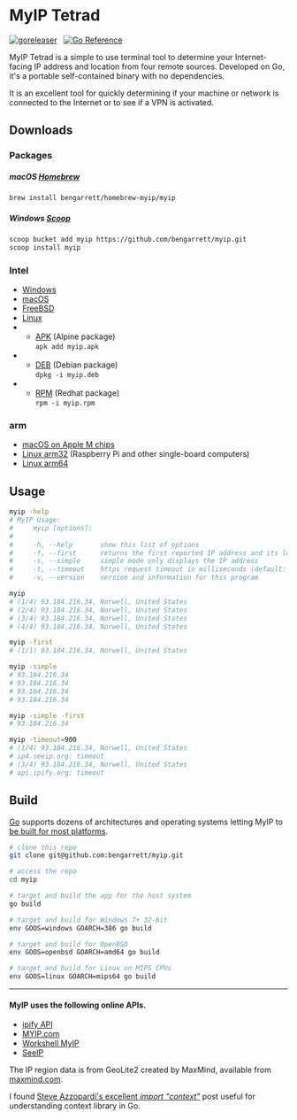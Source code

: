 # MyIP Tetrad

[![goreleaser](https://github.com/bengarrett/myip/actions/workflows/release.yml/badge.svg)](https://github.com/bengarrett/myip/actions/workflows/release.yml) &nbsp; 
[![Go Reference](https://pkg.go.dev/badge/github.com/bengarrett/myip.svg)](https://pkg.go.dev/github.com/bengarrett/myip)

MyIP Tetrad is a simple to use terminal tool to determine your Internet-facing IP address and location from four remote sources. Developed on Go, it's a portable self-contained binary with no dependencies.

It is an excellent tool for quickly determining if your machine or network is connected to the Internet or to see if a VPN is activated.

## Downloads

### Packages

##### macOS [Homebrew](https://brew.sh/)
```sh
brew install bengarrett/homebrew-myip/myip
```

##### Windows [Scoop](https://scoop.sh/)
```sh
scoop bucket add myip https://github.com/bengarrett/myip.git
scoop install myip
```

### Intel
- [Windows](https://github.com/bengarrett/myip/releases/latest/download/myip_Windows_Intel.zip)
- [macOS](https://github.com/bengarrett/myip/releases/latest/download/myip_macOS_Intel.tar.gz
)
- [FreeBSD](https://github.com/bengarrett/myip/releases/latest/download/myip_FreeBSD_Intel.tar.gz
)
- [Linux](https://github.com/bengarrett/myip/releases/latest/download/myip_Linux_Intel.tar.gz
)
- - [APK](https://github.com/bengarrett/myip/releases/latest/download/myip.apk
) (Alpine package)<br>`apk add myip.apk`
- - [DEB](https://github.com/bengarrett/myip/releases/latest/download/myip.deb) (Debian package)<br>`dpkg -i myip.deb`
- - [RPM](https://github.com/bengarrett/myip/releases/latest/download/myip.rpm) (Redhat package)<br>`rpm -i myip.rpm`

### arm
- [macOS on Apple M chips](https://github.com/bengarrett/myip/releases/latest/download/myip_macOS_M-series.tar.gz
)
- [Linux arm32](https://github.com/bengarrett/myip/releases/latest/download/myip_Linux_arm32_.tar.gz
) (Raspberry Pi and other single-board computers)
- [Linux arm64](https://github.com/bengarrett/myip/releases/latest/download/myip_Linux_arm64.tar.gz
)

## Usage

```sh
myip -help
# MyIP Usage:
#     myip [options]:
#
#     -h, --help       show this list of options
#     -f, --first      returns the first reported IP address and its location
#     -s, --simple     simple mode only displays the IP address
#     -t, --timeout    https request timeout in milliseconds (default: 5000 [5 seconds])
#     -v, --version    version and information for this program
```

```sh
myip
# (1/4) 93.184.216.34, Norwell, United States
# (2/4) 93.184.216.34, Norwell, United States
# (3/4) 93.184.216.34, Norwell, United States
# (4/4) 93.184.216.34, Norwell, United States
```

```sh
myip -first
# (1/1) 93.184.216.34, Norwell, United States
```

```sh
myip -simple
# 93.184.216.34
# 93.184.216.34
# 93.184.216.34
# 93.184.216.34
```

```sh
myip -simple -first
# 93.184.216.34
```

```sh
myip -timeout=900
# (1/4) 93.184.216.34, Norwell, United States
# ip4.seeip.org: timeout
# (3/4) 93.184.216.34, Norwell, United States
# api.ipify.org: timeout
```

## Build

[Go](https://golang.org/doc/install) supports dozens of architectures and operating systems letting MyIP to [be built for most platforms](https://golang.org/doc/install/source#environment).

```sh
# clone this repo
git clone git@github.com:bengarrett/myip.git

# access the repo
cd myip

# target and build the app for the host system
go build

# target and build for Windows 7+ 32-bit
env GOOS=windows GOARCH=386 go build

# target and build for OpenBSD
env GOOS=openbsd GOARCH=amd64 go build

# target and build for Linux on MIPS CPUs
env GOOS=linux GOARCH=mips64 go build
```

---

#### MyIP uses the following online APIs.

- [ipify API](https://www.ipify.org)
- [MYIP.com](https://www.myip.com)
- [Workshell MyIP](https://www.my-ip.io)
- [SeeIP](https://seeip.org)

The IP region data is from GeoLite2 created by MaxMind, available from
[maxmind.com](https://www.maxmind.com).

I found [Steve Azzopardi's excellent _import "context"_](https://steveazz.xyz/blog/import-context/) post useful for understanding context library in Go.
